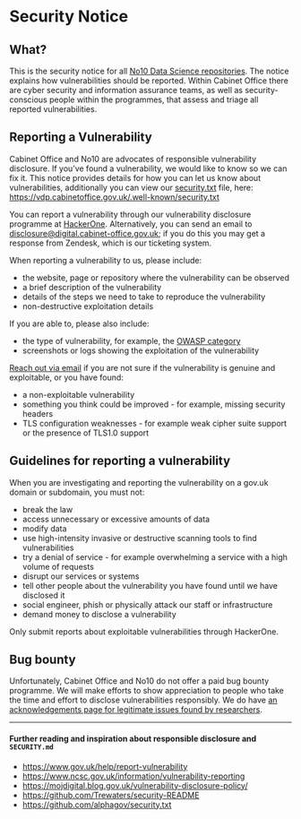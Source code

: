 # Security Notice

## What?

This is the security notice for all [No10 Data Science repositories](https://github.com/No10ds). The notice explains how vulnerabilities should be reported. Within Cabinet Office there are cyber security and information assurance teams, as well as security-conscious people within the programmes, that assess and triage all reported vulnerabilities.

## Reporting a Vulnerability

Cabinet Office and No10 are advocates of responsible vulnerability disclosure. If you’ve found a vulnerability, we would like to know so we can fix it. This notice provides details for how you can let us know about vulnerabilities, additionally you can view our [security.txt](https://vdp.cabinetoffice.gov.uk/.well-known/security.txt) file, here: <https://vdp.cabinetoffice.gov.uk/.well-known/security.txt>

You can report a vulnerability through our vulnerability disclosure programme at [HackerOne](https://hackerone.com/44c348eb-e030-4273-b445-d4a2f6f83ba8/embedded_submissions/new). Alternatively, you can send an email to [disclosure@digital.cabinet-office.gov.uk](mailto:disclosure@digital.cabinet-office.gov.uk); if you do this you may get a response from Zendesk, which is our ticketing system.

When reporting a vulnerability to us, please include:

- the website, page or repository where the vulnerability can be observed
- a brief description of the vulnerability
- details of the steps we need to take to reproduce the vulnerability
- non-destructive exploitation details

If you are able to, please also include:

- the type of vulnerability, for example, the [OWASP category](https://owasp.org/www-community/vulnerabilities/)
- screenshots or logs showing the exploitation of the vulnerability

[Reach out via email](mailto:disclosure@digital.cabinet-office.gov.uk) if you are not sure if the vulnerability is genuine and exploitable, or you have found:

- a non-exploitable vulnerability
- something you think could be improved - for example, missing security headers
- TLS configuration weaknesses - for example weak cipher suite support or the presence of TLS1.0 support

## Guidelines for reporting a vulnerability

When you are investigating and reporting the vulnerability on a gov.uk domain or subdomain, you must not:

- break the law
- access unnecessary or excessive amounts of data
- modify data
- use high-intensity invasive or destructive scanning tools to find vulnerabilities
- try a denial of service - for example overwhelming a service with a high volume of requests
- disrupt our services or systems
- tell other people about the vulnerability you have found until we have disclosed it
- social engineer, phish or physically attack our staff or infrastructure
- demand money to disclose a vulnerability

Only submit reports about exploitable vulnerabilities through HackerOne.

## Bug bounty

Unfortunately, Cabinet Office and No10 do not offer a paid bug bounty programme. We will make efforts to show appreciation to people who take the time and effort to disclose vulnerabilities responsibly. We do have [an acknowledgements page for legitimate issues found by researchers](https://vdp.cabinetoffice.gov.uk/thanks.txt).

---

#### Further reading and inspiration about responsible disclosure and `SECURITY.md`

- <https://www.gov.uk/help/report-vulnerability>
- <https://www.ncsc.gov.uk/information/vulnerability-reporting>
- <https://mojdigital.blog.gov.uk/vulnerability-disclosure-policy/>
- <https://github.com/Trewaters/security-README>
- <https://github.com/alphagov/security.txt>

[CODE_OF_CONDUCT.md]: https://github.com/alphagov/.github/blob/master/CODE_OF_CONDUCT.md
[OWASP category]: https://www.owasp.org/index.php/Category:OWASP_Top_Ten_2017_Project
